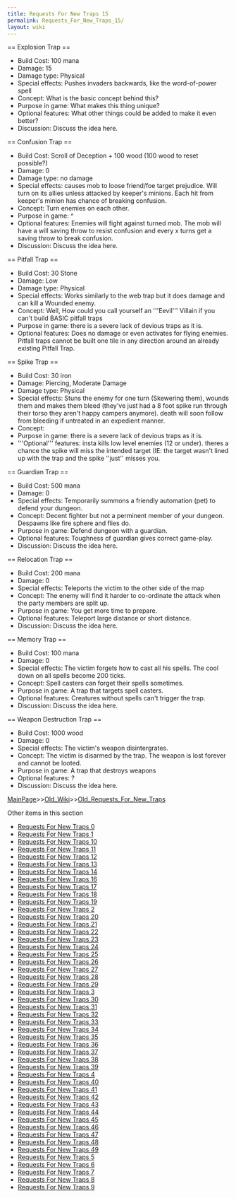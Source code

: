 ```yaml
---
title: Requests For New Traps 15
permalink: Requests_For_New_Traps_15/
layout: wiki
---
```

== Explosion Trap ==
* Build Cost: 100 mana
* Damage: 15
* Damage type: Physical
* Special effects: Pushes invaders backwards, like the word-of-power spell
* Concept: What is the basic concept behind this?
* Purpose in game: What makes this thing unique?
* Optional features: What other things could be added to make it even better?
* Discussion: Discuss the idea here.

== Confusion Trap ==
* Build Cost: Scroll of Deception + 100 wood (100 wood to reset possible?)
* Damage: 0
* Damage type: no damage
* Special effects: causes mob to loose friend/foe target prejudice. Will turn on its allies unless attacked by keeper's minions. Each hit from keeper's minion has chance of breaking confusion.
* Concept: Turn enemies on each other.
* Purpose in game: ^
* Optional features: Enemies will fight against turned mob. The mob will have a will saving throw to resist confusion and every x turns get a saving throw to break confusion.
* Discussion: Discuss the idea here.

== Pitfall Trap ==
* Build Cost: 30 Stone
* Damage: Low
* Damage type: Physical
* Special effects: Works similarly to the web trap but it does damage and can kill a Wounded enemy.
* Concept: Well, How could you call yourself an '''Eevil''' Villain if you can't build BASIC pitfall traps 
* Purpose in game: there is a severe lack of devious traps as it is.
* Optional features: Does no damage or even activates for flying enemies. Pitfall traps cannot be built one tile in any direction around an already existing Pitfall Trap.

== Spike Trap ==
* Build Cost: 30 iron
* Damage: Piercing, Moderate Damage
* Damage type: Physical
* Special effects: Stuns the enemy for one turn (Skewering them), wounds them and makes them bleed (they've just had a 8 foot spike run through their torso they aren't happy campers anymore). death will soon follow from bleeding if untreated in an expedient manner.
* Concept:  
* Purpose in game: there is a severe lack of devious traps as it is.
* '''Optional''' features: insta kills low level enemies (12 or under). theres a chance the spike will miss the intended target (IE: the target wasn't lined up with the trap and the spike ''just'' misses you.

== Guardian Trap ==
* Build Cost: 500 mana
* Damage: 0
* Special effects: Temporarily summons a friendly automation (pet) to defend your dungeon.
* Concept: Decent fighter but not a perminent member of your dungeon. Despawns like fire sphere and flies do.
* Purpose in game: Defend dungeon with a guardian. 
* Optional features: Toughness of guardian gives correct game-play.
* Discussion: Discuss the idea here.

== Relocation Trap ==
* Build Cost: 200 mana
* Damage: 0
* Special effects: Teleports the victim to the other side of the map
* Concept: The enemy will find it harder to co-ordinate the attack when the party members are split up.
* Purpose in game: You get more time to prepare.
* Optional features: Teleport large distance or short distance.
* Discussion: Discuss the idea here.

== Memory Trap ==
* Build Cost: 100 mana
* Damage: 0
* Special effects: The victim forgets how to cast all his spells. The cool down on all spells become 200 ticks.
* Concept: Spell casters can forget their spells sometimes.
* Purpose in game: A trap that targets spell casters.
* Optional features: Creatures without spells can't trigger the trap.
* Discussion: Discuss the idea here.

== Weapon Destruction Trap ==
* Build Cost: 1000 wood
* Damage: 0
* Special effects: The victim's weapon disintergrates.
* Concept: The victim is disarmed by the trap. The weapon is lost forever and cannot be looted.
* Purpose in game: A trap that destroys weapons
* Optional features: ?
* Discussion: Discuss the idea here.

[MainPage](/keeperrl_wiki/ "wikilink")>>[Old_Wiki](/keeperrl_wiki/Old_Wiki "wikilink")>>[Old_Requests_For_New_Traps](/keeperrl_wiki/Old_Requests_For_New_Traps "wikilink")

Other items in this section
-    [Requests For New Traps 0](/keeperrl_wiki/Requests_For_New_Traps_0 "wikilink")
-    [Requests For New Traps 1](/keeperrl_wiki/Requests_For_New_Traps_1 "wikilink")
-    [Requests For New Traps 10](/keeperrl_wiki/Requests_For_New_Traps_10 "wikilink")
-    [Requests For New Traps 11](/keeperrl_wiki/Requests_For_New_Traps_11 "wikilink")
-    [Requests For New Traps 12](/keeperrl_wiki/Requests_For_New_Traps_12 "wikilink")
-    [Requests For New Traps 13](/keeperrl_wiki/Requests_For_New_Traps_13 "wikilink")
-    [Requests For New Traps 14](/keeperrl_wiki/Requests_For_New_Traps_14 "wikilink")
-    [Requests For New Traps 16](/keeperrl_wiki/Requests_For_New_Traps_16 "wikilink")
-    [Requests For New Traps 17](/keeperrl_wiki/Requests_For_New_Traps_17 "wikilink")
-    [Requests For New Traps 18](/keeperrl_wiki/Requests_For_New_Traps_18 "wikilink")
-    [Requests For New Traps 19](/keeperrl_wiki/Requests_For_New_Traps_19 "wikilink")
-    [Requests For New Traps 2](/keeperrl_wiki/Requests_For_New_Traps_2 "wikilink")
-    [Requests For New Traps 20](/keeperrl_wiki/Requests_For_New_Traps_20 "wikilink")
-    [Requests For New Traps 21](/keeperrl_wiki/Requests_For_New_Traps_21 "wikilink")
-    [Requests For New Traps 22](/keeperrl_wiki/Requests_For_New_Traps_22 "wikilink")
-    [Requests For New Traps 23](/keeperrl_wiki/Requests_For_New_Traps_23 "wikilink")
-    [Requests For New Traps 24](/keeperrl_wiki/Requests_For_New_Traps_24 "wikilink")
-    [Requests For New Traps 25](/keeperrl_wiki/Requests_For_New_Traps_25 "wikilink")
-    [Requests For New Traps 26](/keeperrl_wiki/Requests_For_New_Traps_26 "wikilink")
-    [Requests For New Traps 27](/keeperrl_wiki/Requests_For_New_Traps_27 "wikilink")
-    [Requests For New Traps 28](/keeperrl_wiki/Requests_For_New_Traps_28 "wikilink")
-    [Requests For New Traps 29](/keeperrl_wiki/Requests_For_New_Traps_29 "wikilink")
-    [Requests For New Traps 3](/keeperrl_wiki/Requests_For_New_Traps_3 "wikilink")
-    [Requests For New Traps 30](/keeperrl_wiki/Requests_For_New_Traps_30 "wikilink")
-    [Requests For New Traps 31](/keeperrl_wiki/Requests_For_New_Traps_31 "wikilink")
-    [Requests For New Traps 32](/keeperrl_wiki/Requests_For_New_Traps_32 "wikilink")
-    [Requests For New Traps 33](/keeperrl_wiki/Requests_For_New_Traps_33 "wikilink")
-    [Requests For New Traps 34](/keeperrl_wiki/Requests_For_New_Traps_34 "wikilink")
-    [Requests For New Traps 35](/keeperrl_wiki/Requests_For_New_Traps_35 "wikilink")
-    [Requests For New Traps 36](/keeperrl_wiki/Requests_For_New_Traps_36 "wikilink")
-    [Requests For New Traps 37](/keeperrl_wiki/Requests_For_New_Traps_37 "wikilink")
-    [Requests For New Traps 38](/keeperrl_wiki/Requests_For_New_Traps_38 "wikilink")
-    [Requests For New Traps 39](/keeperrl_wiki/Requests_For_New_Traps_39 "wikilink")
-    [Requests For New Traps 4](/keeperrl_wiki/Requests_For_New_Traps_4 "wikilink")
-    [Requests For New Traps 40](/keeperrl_wiki/Requests_For_New_Traps_40 "wikilink")
-    [Requests For New Traps 41](/keeperrl_wiki/Requests_For_New_Traps_41 "wikilink")
-    [Requests For New Traps 42](/keeperrl_wiki/Requests_For_New_Traps_42 "wikilink")
-    [Requests For New Traps 43](/keeperrl_wiki/Requests_For_New_Traps_43 "wikilink")
-    [Requests For New Traps 44](/keeperrl_wiki/Requests_For_New_Traps_44 "wikilink")
-    [Requests For New Traps 45](/keeperrl_wiki/Requests_For_New_Traps_45 "wikilink")
-    [Requests For New Traps 46](/keeperrl_wiki/Requests_For_New_Traps_46 "wikilink")
-    [Requests For New Traps 47](/keeperrl_wiki/Requests_For_New_Traps_47 "wikilink")
-    [Requests For New Traps 48](/keeperrl_wiki/Requests_For_New_Traps_48 "wikilink")
-    [Requests For New Traps 49](/keeperrl_wiki/Requests_For_New_Traps_49 "wikilink")
-    [Requests For New Traps 5](/keeperrl_wiki/Requests_For_New_Traps_5 "wikilink")
-    [Requests For New Traps 6](/keeperrl_wiki/Requests_For_New_Traps_6 "wikilink")
-    [Requests For New Traps 7](/keeperrl_wiki/Requests_For_New_Traps_7 "wikilink")
-    [Requests For New Traps 8](/keeperrl_wiki/Requests_For_New_Traps_8 "wikilink")
-    [Requests For New Traps 9](/keeperrl_wiki/Requests_For_New_Traps_9 "wikilink")
